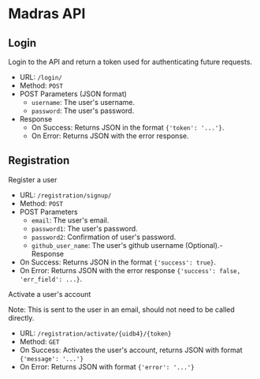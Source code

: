 # Madras API

## Login
Login to the API and return a token used for authenticating future requests.
- URL: `/login/`
- Method: `POST`
- POST Parameters (JSON format)
    - `username`: The user's username.
    - `password`: The user's password.
- Response
    - On Success: Returns JSON in the format `{'token': '...'}`.
    - On Error: Returns JSON with the error response.

## Registration
Register a user
- URL: `/registration/signup/`
- Method: `POST`
- POST Parameters
    - `email`: The user's email.
    - `password1`: The user's password.
    - `password2`: Confirmation of user's password.
    - `github_user_name`: The user's github username (Optional).- Response
- On Success: Returns JSON in the format `{'success': true}`.
- On Error: Returns JSON with the error response `{'success': false, 'err_field': ...}`.

Activate a user's account

Note: This is sent to the user in an email, should not need to be called directly.
- URL: `/registration/activate/{uidb4}/{token}`
- Method: `GET`
- On Success: Activates the user's account, returns JSON with format `{'message': '...'}`
- On Error: Returns JSON with format `{'error': '...'}`
